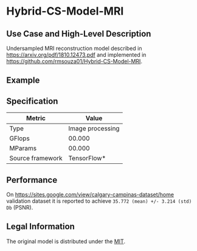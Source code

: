 # Hybrid-CS-Model-MRI

## Use Case and High-Level Description

Undersampled MRI reconstruction model described in https://arxiv.org/pdf/1810.12473.pdf and implemented in https://github.com/rmsouza01/Hybrid-CS-Model-MRI.

## Example

## Specification

| Metric                          | Value                                     |
|---------------------------------|-------------------------------------------|
| Type                            | Image processing                          |
| GFlops                          | 00.000                                    |
| MParams                         | 00.000                                    |
| Source framework                | TensorFlow\*                              |

## Performance

On https://sites.google.com/view/calgary-campinas-dataset/home validation dataset it is reported to achieve `35.772 (mean) +/- 3.214 (std) Db` (PSNR).

## Legal Information

The original model is distributed under the
[MIT](https://raw.githubusercontent.com/rmsouza01/Hybrid-CS-Model-MRI/master/LICENSE).

